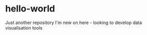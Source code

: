 # hello-world
Just another repository
I'm new on here - looking to develop data visualisation tools


